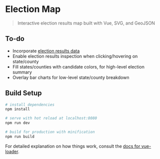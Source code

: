 # Election Map

> Interactive election results map built with Vue, SVG, and GeoJSON

## To-do

-   Incorporate [election results data](https://www.kaggle.com/benhamner/2016-us-election)
-   Enable election results inspection when clicking/hovering on state/county
-   Fill states/counties with candidate colors, for high-level election summary
-   Overlay bar charts for low-level state/county breakdown


## Build Setup

``` bash
# install dependencies
npm install

# serve with hot reload at localhost:8080
npm run dev

# build for production with minification
npm run build
```

For detailed explanation on how things work, consult the [docs for vue-loader](http://vuejs.github.io/vue-loader).
